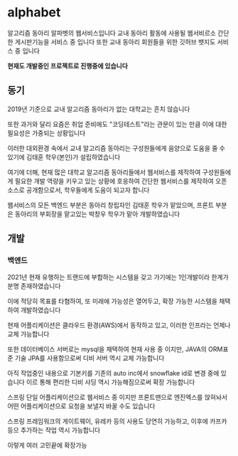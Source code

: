 # alphabet

알고리즘 동아리 알파벳의 웹서비스입니다
교내 동아리 활동에 사용될 웹서비르소 간단한 게시판기능을 서비스 중 입니다
또한 교내 동아리 회원들을 위한 깃허브 뱃지도 서비스 중 입니다

**현재도 개발중인 프로젝트로 진행중에 있습니다**

## 동기
2019년 기준으로 교내 알고리즘 동아리가 없는 대학교는 흔치 않습니다

또한 과거와 달리 요즘은 취업 준비에도 "코딩테스트"라는 관문이 있는 만큼 이에 대한 필요성은 가중되는 상황입니다

이러한 대외환경 속에서 교내 알고리즘 동아리는 구성원들에게 음양으로 도움을 줄 수 있기에 김태훈 학우(본인)가 설립하였습니다

여기에 더해, 현재 많은 대학교 알고리즘 동아리들에서 웹서비스를 제작하여 구성원들에게 필요한 개발 역량을 키우고 있는 상황에 호응하여 간단한 웹서비스를 제작하여 오픈 소스로 공개함으로서, 학우들에게 도움이 되고자 합니다

웹서비스의 모든 백엔드 부분은 동아리 창립자인 김태훈 학우가 맡았으며, 프론트 부분은 동아리의 부회장을 맡고있는 박창우 학우가 맡아 개발하였습니다

## 개발

### 백엔드

2021년 현재 유행하는 트랜드에 부합하는 시스템을 갖고 가기에는 1인개발이라 한계가 분명 존재하였습니다

이에 적당히 목표를 타협하여, 또 미래에 가능성은 열어두고, 확장 가능한 시스템을 채택하여 개발하였습니다

현재 어플리케이션은 클라우드 환경(AWS)에서 동작하고 있고, 이러한 인프라는 언제나 교체 가능합니다

또한 데이터베이스 서버로는 mysql을 채택하여 현재 사용 중 이지만, JAVA의 ORM표준 기술 JPA를 사용함으로써 디비 서버 역시 교체 가능합니다

아직 작업중인 내용으로 기본키를 기존의 auto inc에서 snowflake id로 변경 중에 있습니다 이르 통해 편리한 디비 샤딩 역시 가능해짐으로써 확장 가능합니다

스프링 단일 어플리케이션으로 웹서비스 중 이지만 프론트맨으로 엔진엑스를 앉혀놔서 어떤 어플리케이션으로 요청을 보낼지 바꿀 수도 있습니다

스프링 프레임워크의 게이트웨이, 유레카 등의 사용도 당연히 가능하고, 이후에 카프카등으 추가하는 작업 역시 가능합니다

이렇게 여러 고민끝에 확장가능

